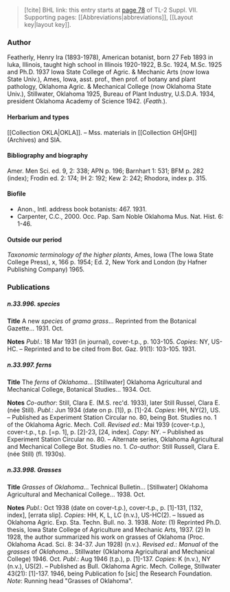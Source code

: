 > [!cite] BHL link: this entry starts at [page 78](https://www.biodiversitylibrary.org/item/103834#page/100/mode/1up) of TL-2 Suppl. VII.
> Supporting pages: [[Abbreviations|abbreviations]], [[Layout key|layout key]].

### Author

Featherly, Henry Ira (1893-1978), American botanist, born 27 Feb 1893 in Iuka, Illinois, taught high school in Illinois 1920-1922, B.Sc. 1924, M.Sc. 1925 and Ph.D. 1937 Iowa State College of Agric. & Mechanic Arts (now Iowa State Univ.), Ames, Iowa, asst. prof., then prof. of botany and plant pathology, Oklahoma Agric. & Mechanical College (now Oklahoma State Univ.), Stillwater, Oklahoma 1925, Bureau of Plant Industry, U.S.D.A. 1934, president Oklahoma Academy of Science 1942. (*Feath.*).

#### Herbarium and types

[[Collection OKLA|OKLA]]. – Mss. materials in [[Collection GH|GH]] (Archives) and SIA.

#### Bibliography and biography

Amer. Men Sci. ed. 9, 2: 338; APN p. 196; Barnhart 1: 531; BFM p. 282 (index); Frodin ed. 2: 174; IH 2: 192; Kew 2: 242; Rhodora, index p. 315.

#### Biofile

- Anon., Intl. address book botanists: 467. 1931.
- Carpenter, C.C., 2000. Occ. Pap. Sam Noble Oklahoma Mus. Nat. Hist. 6: 1-46.

#### Outside our period

*Taxonomic terminology of the higher plants*, Ames, Iowa (The Iowa State College Press), x, 166 p. 1954; Ed. 2, New York and London (by Hafner Publishing Company) 1965.

### Publications

##### n.33.996. species

**Title**
A new *species* of *grama grass*... Reprinted from the Botanical Gazette... 1931. Oct.

**Notes**
*Publ*.: 18 Mar 1931 (in journal), cover-t.p., p. 103-105. *Copies*: NY, US-HC. – Reprinted and to be cited from Bot. Gaz. 91(1): 103-105. 1931.

##### n.33.997. ferns

**Title**
The *ferns* of *Oklahoma*... \[Stillwater\] Oklahoma Agricultural and Mechanical College, Botanical Studies... 1934. Oct.

**Notes**
*Co-author*: Still, Clara E. (M.S. rec'd. 1933), later Still Russel, Clara E. (née Still).
*Publ*.: Jun 1934 (date on p. \[1\]), p. \[1\]-24. *Copies*: HH, NY(2), US. – Published as Experiment Station Circular no. 80, being Bot. Studies no. 1 of the Oklahoma Agric. Mech. Coll.
*Revised ed*.: Mai 1939 (cover-t.p.), cover-t.p., t.p. \[=p. 1\], p. \[2\]-23, \[24, index\]. *Copy*: NY. – Published as Experiment Station Circular no. 80. – Alternate series, Oklahoma Agricultural and Mechanical College Bot. Studies no. 1.
*Co-author*: Still Russell, Clara E. (née Still) (fl. 1930s).

##### n.33.998. Grasses

**Title**
*Grasses* of *Oklahoma*... Technical Bulletin... \[Stillwater\] Oklahoma Agricultural and Mechanical College... 1938. Oct.

**Notes**
*Publ*.: Oct 1938 (date on cover-t.p.), cover-t.p., p. \[1\]-131, \[132, index\], \[errata slip\]. *Copies*: HH, K, L, LC (n.v.), US-HC(2). – Issued as Oklahoma Agric. Exp. Sta. Techn. Bull. no. 3. 1938.
*Note*: (1) Reprinted Ph.D. thesis, Iowa State College of Agriculture and Mechanic Arts, 1937. (2) In 1928, the author summarized his work on grasses of Oklahoma (Proc. Oklahoma Acad. Sci. 8: 34-37. Jun 1928) (n.v.).
*Revised ed*.: *Manual* of the *grasses* of *Oklahoma*... Stillwater (Oklahoma Agricultural and Mechanical College) 1946. Oct.
*Publ*.: Aug 1946 (t.p.), p. \[1\]-137. *Copies*: K (n.v.), NY (n.v.), US(2). – Published as Bull. Oklahoma Agric. Mech. College, Stillwater 43(21): \[1\]-137. 1946, being Publication fo \[sic\] the Research Foundation.
*Note*: Running head "Grasses of Oklahoma".

